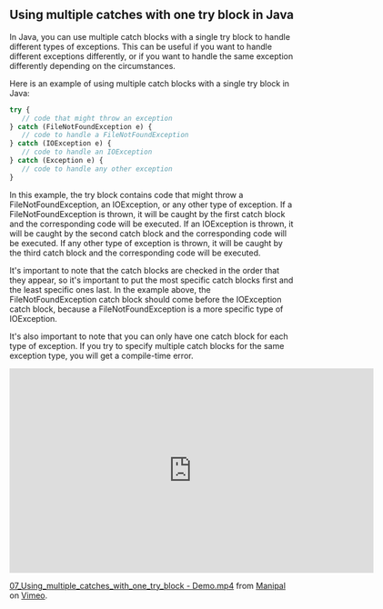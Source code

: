 ## Using multiple catches with one try block in Java

In Java, you can use multiple catch blocks with a single try block to handle different types of exceptions. This can be useful if you want to handle different exceptions differently, or if you want to handle the same exception differently depending on the circumstances.

Here is an example of using multiple catch blocks with a single try block in Java:

```javascript
try {
   // code that might throw an exception
} catch (FileNotFoundException e) {
   // code to handle a FileNotFoundException
} catch (IOException e) {
   // code to handle an IOException
} catch (Exception e) {
   // code to handle any other exception
}
```


In this example, the try block contains code that might throw a FileNotFoundException, an IOException, or any other type of exception. If a FileNotFoundException is thrown, it will be caught by the first catch block and the corresponding code will be executed. If an IOException is thrown, it will be caught by the second catch block and the corresponding code will be executed. If any other type of exception is thrown, it will be caught by the third catch block and the corresponding code will be executed.

It's important to note that the catch blocks are checked in the order that they appear, so it's important to put the most specific catch blocks first and the least specific ones last. In the example above, the FileNotFoundException catch block should come before the IOException catch block, because a FileNotFoundException is a more specific type of IOException.

It's also important to note that you can only have one catch block for each type of exception. If you try to specify multiple catch blocks for the same exception type, you will get a compile-time error.


<iframe src="https://player.vimeo.com/video/701133606?h=73191d8876" width="640" height="360" frameborder="0" allow="autoplay; fullscreen; picture-in-picture" allowfullscreen></iframe>
<p><a href="https://vimeo.com/701133606">07_Using_multiple_catches_with_one_try_block - Demo.mp4</a> from <a href="https://vimeo.com/user19584879">Manipal</a> on <a href="https://vimeo.com">Vimeo</a>.</p>